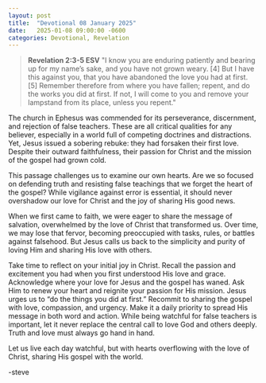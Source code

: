 ```yaml
---
layout: post
title:  "Devotional 08 January 2025"
date:   2025-01-08 09:00:00 -0600
categories: Devotional, Revelation
---
```

>**Revelation 2:3-5 ESV**
>"I know you are enduring patiently and bearing up for my name’s sake, and you have not grown weary. [4] But I have this against you, that you have abandoned the love you had at first. [5] Remember therefore from where you have fallen; repent, and do the works you did at first. If not, I will come to you and remove your lampstand from its place, unless you repent."

The church in Ephesus was commended for its perseverance, discernment, and rejection of false teachers. These are all critical qualities for any believer, especially in a world full of competing doctrines and distractions. Yet, Jesus issued a sobering rebuke: they had forsaken their first love. Despite their outward faithfulness, their passion for Christ and the mission of the gospel had grown cold.

This passage challenges us to examine our own hearts. Are we so focused on defending truth and resisting false teachings that we forget the heart of the gospel? While vigilance against error is essential, it should never overshadow our love for Christ and the joy of sharing His good news.

When we first came to faith, we were eager to share the message of salvation, overwhelmed by the love of Christ that transformed us. Over time, we may lose that fervor, becoming preoccupied with tasks, rules, or battles against falsehood. But Jesus calls us back to the simplicity and purity of loving Him and sharing His love with others.

Take time to reflect on your initial joy in Christ. Recall the passion and excitement you had when you first understood His love and grace. Acknowledge where your love for Jesus and the gospel has waned. Ask Him to renew your heart and reignite your passion for His mission. Jesus urges us to “do the things you did at first.” Recommit to sharing the gospel with love, compassion, and urgency. Make it a daily priority to spread His message in both word and action. While being watchful for false teachers is important, let it never replace the central call to love God and others deeply. Truth and love must always go hand in hand.

Let us live each day watchful, but with hearts overflowing with the love of Christ, sharing His gospel with the world.

-steve



<script src="https://www.biblegateway.com/public/link-to-us/tooltips/bglinks.js" type="text/javascript"></script>
<script type="text/javascript">
BGLinks.version = "ESV";
BGLinks.linkVerses();
</script>